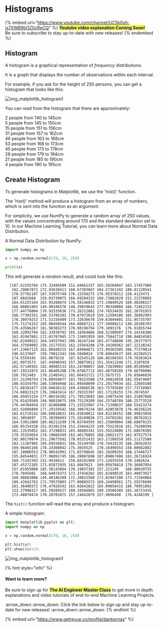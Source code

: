 # Histograms

{% embed url="https://www.youtube.com/channel/UC5k0oh-js7XWB9bOZ0cRpCQ" %}
<mark style="color:blue;">**Youtube video explanation Coming Soon!**</mark>\
Be sure to subscribe to stay up-to-date with new releases!
{% endembed %}

## Histogram

A histogram is a graphical representation of _frequency_ distributions.

It is a graph that displays the number of observations within each interval.

For example, if you ask for the height of 250 persons, you can get a histogram that looks like this:

![img\_matplotlib\_histogram1](https://user-images.githubusercontent.com/86244964/197152281-1fe5a7d3-df44-46e9-b776-a1778daf6894.png)

You can read from the histogram that there are approximately:

2 people from 140 to 145cm\
5 people from 145 to 150cm\
15 people from 151 to 156cm\
31 people from 157 to 162cm\
46 people from 163 to 168cm\
53 people from 168 to 173cm\
45 people from 173 to 178cm\
28 people from 179 to 184cm\
21 people from 185 to 190cm\
4 people from 190 to 195cm

## Create Histogram

To generate histograms in Matplotlib, we use the 'hist()' function.

The 'hist()' method will produce a histogram from an array of numbers, which is sent into the function as an argument.

For simplicity, we use NumPy to generate a random array of 250 values, with the values concentrating around 170 and the standard deviation set to 10. In our Machine Learning Tutorial, you can learn more about Normal Data Distribution.

A Normal Data Distribution by NumPy:

```python
import numpy as np

x = np.random.normal(170, 10, 250)

print(x)
```

This will generate a _random_ result, and could look like this:

```
  [167.62255766 175.32495609 152.84661337 165.50264047 163.17457988
   162.29867872 172.83638413 168.67303667 164.57361342 180.81120541
   170.57782187 167.53075749 176.15356275 176.95378312 158.4125473
   187.8842668  159.03730075 166.69284332 160.73882029 152.22378865
   164.01255164 163.95288674 176.58146832 173.19849526 169.40206527
   166.88861903 149.90348576 148.39039643 177.90349066 166.72462233
   177.44776004 170.93335636 173.26312881 174.76534435 162.28791953
   166.77301551 160.53785202 170.67972019 159.11594186 165.36992993
   178.38979253 171.52158489 173.32636678 159.63894401 151.95735707
   175.71274153 165.00458544 164.80607211 177.50988211 149.28106703
   179.43586267 181.98365273 170.98196794 179.1093176  176.91855744
   168.32092784 162.33939782 165.18364866 160.52300507 174.14316386
   163.01947601 172.01767945 173.33491959 169.75842718 198.04834503
   192.82490521 164.54557943 206.36247244 165.47748898 195.26377975
   164.37569092 156.15175531 162.15564208 179.34100362 167.22138242
   147.23667125 162.86940215 167.84986671 172.99302505 166.77279814
   196.6137667  159.79012341 166.5840824  170.68645637 165.62204521
   174.5559345  165.0079216  187.92545129 166.86186393 179.78383824
   161.0973573  167.44890343 157.38075812 151.35412246 171.3107829
   162.57149341 182.49985133 163.24700057 168.72639903 169.05309467
   167.19232875 161.06405208 176.87667712 165.48750185 179.68799986
   158.7913483  170.22465411 182.66432721 173.5675715  176.85646836
   157.31299754 174.88959677 183.78323508 174.36814558 182.55474697
   180.03359793 180.53094948 161.09560099 172.29179934 161.22665588
   171.88382477 159.04626132 169.43886536 163.75793589 157.73710983
   174.68921523 176.19843414 167.39315397 181.17128255 174.2674597
   186.05053154 177.06516302 171.78523683 166.14875436 163.31607668
   174.01429569 194.98819875 169.75129209 164.25748789 180.25773528
   170.44784934 157.81966006 171.33315907 174.71390637 160.55423274
   163.92896899 177.29159542 168.30674234 165.42853878 176.46256226
   162.61719142 166.60810831 165.83648812 184.83238352 188.99833856
   161.3054697  175.30396693 175.28109026 171.54765201 162.08762813
   164.53011089 189.86213299 170.83784593 163.25869004 198.68079225
   166.95154328 152.03381334 152.25444225 149.75522816 161.79200594
   162.13535052 183.37298831 165.40405341 155.59224806 172.68678385
   179.35359654 174.19668349 163.46176882 168.26621173 162.97527574
   192.80170974 151.29673582 178.65251432 163.17266558 165.11172588
   183.11107905 169.69556831 166.35149789 178.74419135 166.28562032
   169.96465166 178.24368042 175.3035525  170.16496554 158.80682882
   187.10006553 178.90542991 171.65790645 183.19289193 168.17446717
   155.84544031 177.96091745 186.28887898 187.89867406 163.26716924
   169.71242393 152.9410412  158.68101969 171.12655559 178.1482624
   187.45272185 173.02872935 163.8047623  169.95676819 179.36887054
   157.01955088 185.58143864 170.19037101 157.221245   168.90639755
   178.7045601  168.64074373 172.37416382 165.61890535 163.40873027
   168.98683006 149.48186389 172.20815568 172.82947206 173.71584064
   189.42642762 172.79575803 177.00005573 169.24498561 171.55576698
   161.36400372 176.47928342 163.02642822 165.09656415 186.70951892
   153.27990317 165.59289527 180.34566865 189.19506385 183.10723435
   173.48070474 170.28701875 157.24642079 157.9096498  176.4248199 ]
```

The `hist()` function will read the array and produce a histogram.

A simple histogram:

```python
import matplotlib.pyplot as plt\
import numpy as np

x = np.random.normal(170, 10, 250)

plt.hist(x)\
plt.show()&#x20;
```

![img\_matplotlib\_histogram1](https://user-images.githubusercontent.com/86244964/197152870-83a08a49-bd1a-4dd3-971f-3d41da2c13e7.png)

{% hint style="info" %}
#### Want to learn more?

Be sure to sign up for <mark style="color:blue;">**The AI Engineer Master Class**</mark> to get more in depth explanations and video tutorials of end-to-end Machine Learning Projects.

:arrow\_down::arrow\_down: Click the link below to sign up and stay up-to-date for new releases! :arrow\_down::arrow\_down:
{% endhint %}

{% embed url="https://www.getrevue.co/profile/dankornas" %}

